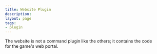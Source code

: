 ```yaml
---
title: Website Plugin
description:
layout: page
tags: 
- plugin
---
```


The website is not a command plugin like the others; it contains the code for the game's web portal.